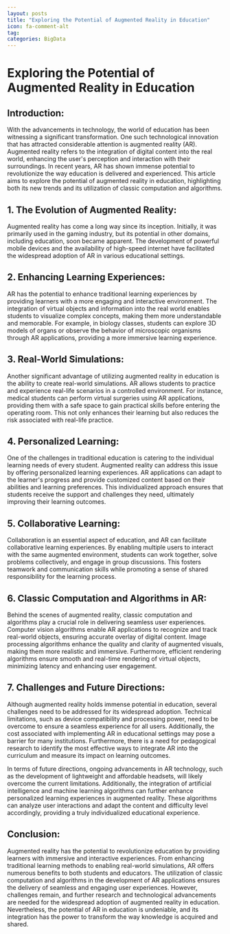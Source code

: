 ```yaml
---
layout: posts
title: "Exploring the Potential of Augmented Reality in Education"
icon: fa-comment-alt
tag:      
categories: BigData
---
```



# Exploring the Potential of Augmented Reality in Education

## Introduction:

With the advancements in technology, the world of education has been witnessing a significant transformation. One such technological innovation that has attracted considerable attention is augmented reality (AR). Augmented reality refers to the integration of digital content into the real world, enhancing the user's perception and interaction with their surroundings. In recent years, AR has shown immense potential to revolutionize the way education is delivered and experienced. This article aims to explore the potential of augmented reality in education, highlighting both its new trends and its utilization of classic computation and algorithms.

## 1. The Evolution of Augmented Reality:

Augmented reality has come a long way since its inception. Initially, it was primarily used in the gaming industry, but its potential in other domains, including education, soon became apparent. The development of powerful mobile devices and the availability of high-speed internet have facilitated the widespread adoption of AR in various educational settings.

## 2. Enhancing Learning Experiences:

AR has the potential to enhance traditional learning experiences by providing learners with a more engaging and interactive environment. The integration of virtual objects and information into the real world enables students to visualize complex concepts, making them more understandable and memorable. For example, in biology classes, students can explore 3D models of organs or observe the behavior of microscopic organisms through AR applications, providing a more immersive learning experience.

## 3. Real-World Simulations:

Another significant advantage of utilizing augmented reality in education is the ability to create real-world simulations. AR allows students to practice and experience real-life scenarios in a controlled environment. For instance, medical students can perform virtual surgeries using AR applications, providing them with a safe space to gain practical skills before entering the operating room. This not only enhances their learning but also reduces the risk associated with real-life practice.

## 4. Personalized Learning:

One of the challenges in traditional education is catering to the individual learning needs of every student. Augmented reality can address this issue by offering personalized learning experiences. AR applications can adapt to the learner's progress and provide customized content based on their abilities and learning preferences. This individualized approach ensures that students receive the support and challenges they need, ultimately improving their learning outcomes.

## 5. Collaborative Learning:

Collaboration is an essential aspect of education, and AR can facilitate collaborative learning experiences. By enabling multiple users to interact with the same augmented environment, students can work together, solve problems collectively, and engage in group discussions. This fosters teamwork and communication skills while promoting a sense of shared responsibility for the learning process.

## 6. Classic Computation and Algorithms in AR:

Behind the scenes of augmented reality, classic computation and algorithms play a crucial role in delivering seamless user experiences. Computer vision algorithms enable AR applications to recognize and track real-world objects, ensuring accurate overlay of digital content. Image processing algorithms enhance the quality and clarity of augmented visuals, making them more realistic and immersive. Furthermore, efficient rendering algorithms ensure smooth and real-time rendering of virtual objects, minimizing latency and enhancing user engagement.

## 7. Challenges and Future Directions:

Although augmented reality holds immense potential in education, several challenges need to be addressed for its widespread adoption. Technical limitations, such as device compatibility and processing power, need to be overcome to ensure a seamless experience for all users. Additionally, the cost associated with implementing AR in educational settings may pose a barrier for many institutions. Furthermore, there is a need for pedagogical research to identify the most effective ways to integrate AR into the curriculum and measure its impact on learning outcomes.

In terms of future directions, ongoing advancements in AR technology, such as the development of lightweight and affordable headsets, will likely overcome the current limitations. Additionally, the integration of artificial intelligence and machine learning algorithms can further enhance personalized learning experiences in augmented reality. These algorithms can analyze user interactions and adapt the content and difficulty level accordingly, providing a truly individualized educational experience.

## Conclusion:

Augmented reality has the potential to revolutionize education by providing learners with immersive and interactive experiences. From enhancing traditional learning methods to enabling real-world simulations, AR offers numerous benefits to both students and educators. The utilization of classic computation and algorithms in the development of AR applications ensures the delivery of seamless and engaging user experiences. However, challenges remain, and further research and technological advancements are needed for the widespread adoption of augmented reality in education. Nevertheless, the potential of AR in education is undeniable, and its integration has the power to transform the way knowledge is acquired and shared.